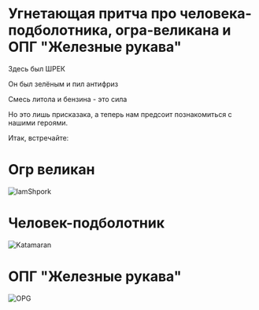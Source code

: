 # Угнетающая притча про человека-подболотника, огра-великана и ОПГ "Железные рукава"

Здесь был ШРЕК

Он был зелёным и пил антифриз

Смесь литола и бензина - это сила

Но это лишь присказака, а теперь нам предсоит познакомиться с нашими героями.

Итак, встречайте:

# Огр великан

![IamShpork](https://steamcdn-a.akamaihd.net/steamcommunity/public/images/avatars/d3/d394f0b9269fd0eebb90f384f0765a9ccbeb1110_full.jpg "IamShpork")

# Человек-подболотник

![Katamaran](https://youtu.be/Ps6UOm4LfxI "Katamaran")

# ОПГ "Железные рукава"
![OPG](https://avatars.mds.yandex.net/get-zen_doc/1708012/pub_5e0459a9e6cb9b00b1dc0e68_5e05e93adf944400ae0b3547/scale_1200 "OPG")




